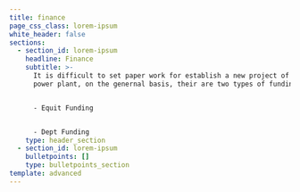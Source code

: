 ```yaml
---
title: finance
page_css_class: lorem-ipsum
white_header: false
sections:
  - section_id: lorem-ipsum
    headline: Finance
    subtitle: >-
      It is difficult to set paper work for establish a new project of solar
      power plant, on the genernal basis, their are two types of funding.


      - Equit Funding


      - Dept Funding
    type: header_section
  - section_id: lorem-ipsum
    bulletpoints: []
    type: bulletpoints_section
template: advanced
---
```


